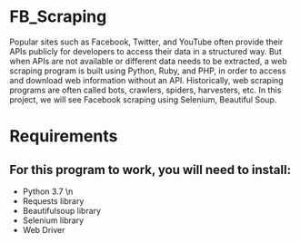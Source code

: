 # FB_Scraping
Popular sites such as Facebook, Twitter, and YouTube often provide their APIs publicly for developers to access their data in a structured way. But when APIs are not available or different data needs to be extracted, a web scraping program is built using Python, Ruby, and PHP, in order to access and download web information without an API. Historically, web scraping programs are often called bots, crawlers, spiders, harvesters, etc. In this project, we will see Facebook scraping using Selenium, Beautiful Soup.

# Requirements
## For this program to work, you will need to install:

* Python 3.7 \n
* Requests library
* Beautifulsoup library
* Selenium library
* Web Driver
